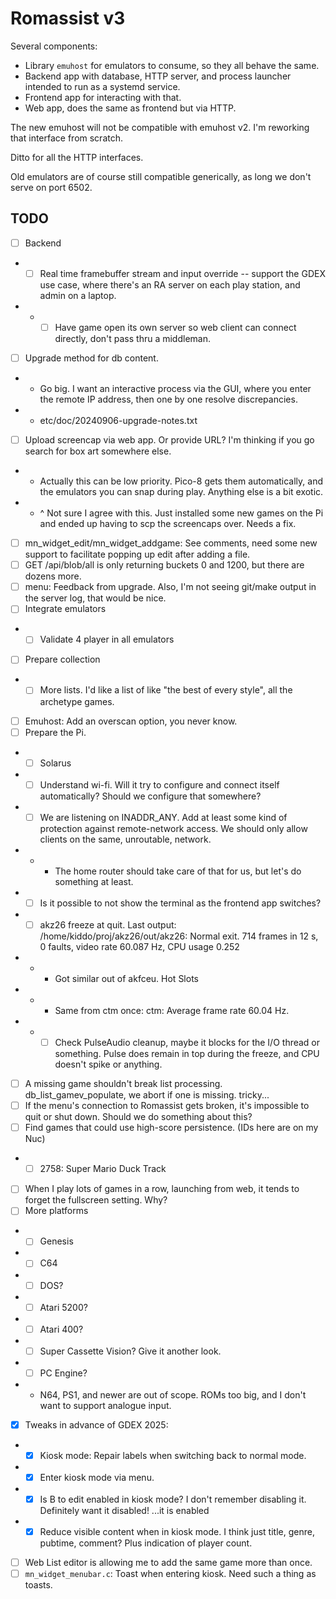 # Romassist v3

Several components:
- Library `emuhost` for emulators to consume, so they all behave the same.
- Backend app with database, HTTP server, and process launcher intended to run as a systemd service.
- Frontend app for interacting with that.
- Web app, does the same as frontend but via HTTP.

The new emuhost will not be compatible with emuhost v2. I'm reworking that interface from scratch.

Ditto for all the HTTP interfaces.

Old emulators are of course still compatible generically, as long we don't serve on port 6502.

## TODO

- [ ] Backend
- - [ ] Real time framebuffer stream and input override -- support the GDEX use case, where there's an RA server on each play station, and admin on a laptop.
- - - [ ] Have game open its own server so web client can connect directly, don't pass thru a middleman.
- [ ] Upgrade method for db content.
- - Go big. I want an interactive process via the GUI, where you enter the remote IP address, then one by one resolve discrepancies.
- - etc/doc/20240906-upgrade-notes.txt
- [ ] Upload screencap via web app. Or provide URL? I'm thinking if you go search for box art somewhere else.
- - Actually this can be low priority. Pico-8 gets them automatically, and the emulators you can snap during play. Anything else is a bit exotic.
- - ^ Not sure I agree with this. Just installed some new games on the Pi and ended up having to scp the screencaps over. Needs a fix.
- [ ] mn_widget_edit/mn_widget_addgame: See comments, need some new support to facilitate popping up edit after adding a file.
- [ ] GET /api/blob/all is only returning buckets 0 and 1200, but there are dozens more.
- [ ] menu: Feedback from upgrade. Also, I'm not seeing git/make output in the server log, that would be nice.
- [ ] Integrate emulators
- - [ ] Validate 4 player in all emulators
- [ ] Prepare collection
- - [ ] More lists. I'd like a list of like "the best of every style", all the archetype games.
- [ ] Emuhost: Add an overscan option, you never know.
- [ ] Prepare the Pi.
- - [ ] Solarus
- - [ ] Understand wi-fi. Will it try to configure and connect itself automatically? Should we configure that somewhere?
- - [ ] We are listening on INADDR_ANY. Add at least some kind of protection against remote-network access. We should only allow clients on the same, unroutable, network.
- - - The home router should take care of that for us, but let's do something at least.
- - [ ] Is it possible to not show the terminal as the frontend app switches?
- - [ ] akz26 freeze at quit. Last output: /home/kiddo/proj/akz26/out/akz26: Normal exit. 714 frames in 12 s, 0 faults, video rate 60.087 Hz, CPU usage 0.252
- - - Got similar out of akfceu. Hot Slots
- - - Same from ctm once: ctm: Average frame rate 60.04 Hz.
- - - [ ] Check PulseAudio cleanup, maybe it blocks for the I/O thread or something. Pulse does remain in top during the freeze, and CPU doesn't spike or anything.
- [ ] A missing game shouldn't break list processing. db_list_gamev_populate, we abort if one is missing. tricky...
- [ ] If the menu's connection to Romassist gets broken, it's impossible to quit or shut down. Should we do something about this?
- [ ] Find games that could use high-score persistence. (IDs here are on my Nuc)
- - [ ] 2758: Super Mario Duck Track
- [ ] When I play lots of games in a row, launching from web, it tends to forget the fullscreen setting. Why?
- [ ] More platforms
- - [ ] Genesis
- - [ ] C64
- - [ ] DOS?
- - [ ] Atari 5200?
- - [ ] Atari 400?
- - [ ] Super Cassette Vision? Give it another look.
- - [ ] PC Engine?
- - N64, PS1, and newer are out of scope. ROMs too big, and I don't want to support analogue input.
- [x] Tweaks in advance of GDEX 2025:
- - [x] Kiosk mode: Repair labels when switching back to normal mode.
- - [x] Enter kiosk mode via menu.
- - [x] Is B to edit enabled in kiosk mode? I don't remember disabling it. Definitely want it disabled! ...it is enabled
- - [x] Reduce visible content when in kiosk mode. I think just title, genre, pubtime, comment? Plus indication of player count.
- [ ] Web List editor is allowing me to add the same game more than once.
- [ ] `mn_widget_menubar.c`: Toast when entering kiosk. Need such a thing as toasts.
